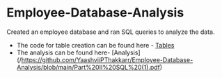 # Employee-Database-Analysis

Created an employee database and ran SQL queries to analyze the data. 
 - The code for table creation can be found here - [Tables](/)
 - The analysis can be found here- [Analysis] (/https://github.com/YaashviiPThakkarr/Employee-Database-Analysis/blob/main/Part%20II%20SQL%20(1).pdf)
